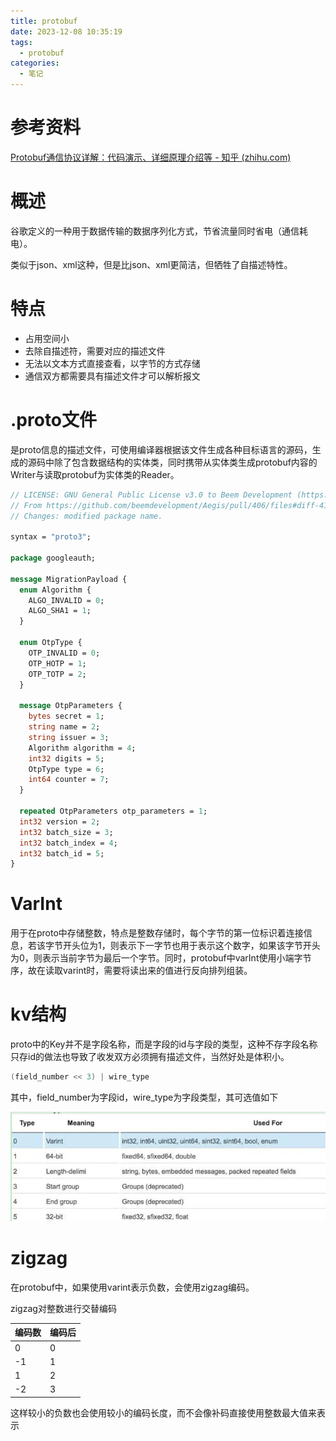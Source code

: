 ```yaml
---
title: protobuf
date: 2023-12-08 10:35:19
tags:
  - protobuf
categories:
  - 笔记
---
```


# 参考资料

[Protobuf通信协议详解：代码演示、详细原理介绍等 - 知乎 (zhihu.com)](https://zhuanlan.zhihu.com/p/141415216)

# 概述

谷歌定义的一种用于数据传输的数据序列化方式，节省流量同时省电（通信耗电）。

类似于json、xml这种，但是比json、xml更简洁，但牺牲了自描述特性。

# 特点

- 占用空间小
- 去除自描述符，需要对应的描述文件
- 无法以文本方式直接查看，以字节的方式存储
- 通信双方都需要具有描述文件才可以解析报文

# .proto文件

是proto信息的描述文件，可使用编译器根据该文件生成各种目标语言的源码，生成的源码中除了包含数据结构的实体类，同时携带从实体类生成protobuf内容的Writer与读取protobuf为实体类的Reader。

```protobuf
// LICENSE: GNU General Public License v3.0 to Beem Development (https://github.com/beemdevelopment)
// From https://github.com/beemdevelopment/Aegis/pull/406/files#diff-410b85c0f939a198f70af5fc855a21ed
// Changes: modified package name.

syntax = "proto3";

package googleauth;

message MigrationPayload {
  enum Algorithm {
    ALGO_INVALID = 0;
    ALGO_SHA1 = 1;
  }

  enum OtpType {
    OTP_INVALID = 0;
    OTP_HOTP = 1;
    OTP_TOTP = 2;
  }

  message OtpParameters {
    bytes secret = 1;
    string name = 2;
    string issuer = 3;
    Algorithm algorithm = 4;
    int32 digits = 5;
    OtpType type = 6;
    int64 counter = 7;
  }

  repeated OtpParameters otp_parameters = 1;
  int32 version = 2;
  int32 batch_size = 3;
  int32 batch_index = 4;
  int32 batch_id = 5;
}
```

# VarInt

用于在proto中存储整数，特点是整数存储时，每个字节的第一位标识着连接信息，若该字节开头位为1，则表示下一字节也用于表示这个数字，如果该字节开头为0，则表示当前字节为最后一个字节。同时，protobuf中varInt使用小端字节序，故在读取varint时，需要将读出来的值进行反向排列组装。

# kv结构

proto中的Key并不是字段名称，而是字段的id与字段的类型，这种不存字段名称只存id的做法也导致了收发双方必须拥有描述文件，当然好处是体积小。

```java
(field_number << 3) | wire_type
```

其中，field_number为字段id，wire_type为字段类型，其可选值如下

![image-20231208133406531](protobuf/image-20231208133406531.png)

# zigzag

在protobuf中，如果使用varint表示负数，会使用zigzag编码。

zigzag对整数进行交替编码

| 编码数 | 编码后 |
| ------ | ------ |
| 0      | 0      |
| -1     | 1      |
| 1      | 2      |
| -2     | 3      |

这样较小的负数也会使用较小的编码长度，而不会像补码直接使用整数最大值来表示